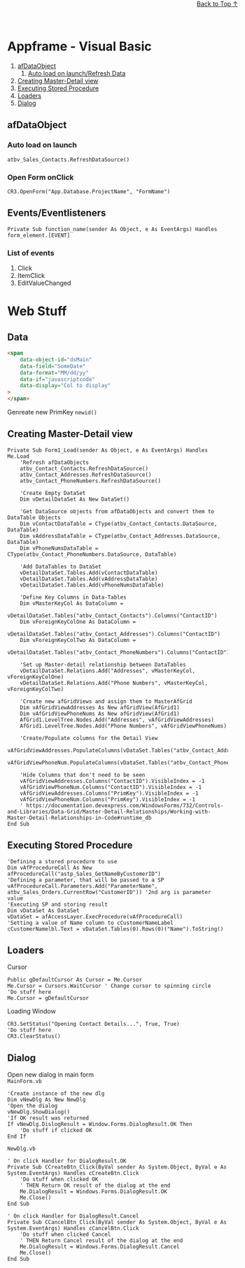 <a id="toc"></a>
# Appframe - Visual Basic
<div style="position:fixed;top:0;width:100%;text-align:center;z-index:1;pointer-events:none">
    <a href="#toc" style="position:relative;z-index:1;pointer-events:auto">Back to Top ↑</a>
</div>

1. [afDataObject](#afDataObject)
    1. [Auto load on launch/Refresh Data](#afDataObject-auto)
2. [Creating Master-Detail view](#master-detail-view)
3. [Executing Stored Procedure](#stored-procedure)
4. [Loaders](#loaders)
5. [Dialog](#dialog)


<div id="afDataObject"></div>

## afDataObject

<div id="afDataObject-auto"></div>

### Auto load on launch
```vbnet
atbv_Sales_Contacts.RefreshDataSource()
```

### Open Form onClick
```vbnet
CR3.OpenForm("App.Database.ProjectName", "FormName")
```

## Events/Eventlisteners
```vbnet
Private Sub function_name(sender As Object, e As EventArgs) Handles form_element.[EVENT]
```
### List of events
1. Click
2. ItemClick
3. EditValueChanged

# Web Stuff

## Data
```html
<span
    data-object-id="dsMain"
    data-field="SomeDate"
    data-format="MM/dd/yy"
    data-if="javascriptcode"
    data-display="Col to display"
>
</span>
```

Genreate new PrimKey
`newid()`

<a id="master-detail-view"></a>

## Creating Master-Detail view
```vbnet
Private Sub Form1_Load(sender As Object, e As EventArgs) Handles Me.Load
    'Refresh afDataObjects
    atbv_Contact_Contacts.RefreshDataSource()
    atbv_Contact_Addresses.RefreshDataSource()
    atbv_Contact_PhoneNumbers.RefreshDataSource()

    'Create Empty DataSet
    Dim vDetailDataSet As New DataSet()

    'Get DataSource objects from afDataObjects and convert them to DataTable Objects
    Dim vContactDataTable = CType(atbv_Contact_Contacts.DataSource, DataTable)
    Dim vAddressDataTable = CType(atbv_Contact_Addresses.DataSource, DataTable)
    Dim vPhoneNumsDataTable = CType(atbv_Contact_PhoneNumbers.DataSource, DataTable)

    'Add DataTables to DataSet
    vDetailDataSet.Tables.Add(vContactDataTable)
    vDetailDataSet.Tables.Add(vAddressDataTable)
    vDetailDataSet.Tables.Add(vPhoneNumsDataTable)

    'Define Key Columns in Data-Tables
    Dim vMasterKeyCol As DataColumn =
        vDetailDataSet.Tables("atbv_Contact_Contacts").Columns("ContactID")
    Dim vForeignKeyColOne As DataColumn =
        vDetailDataSet.Tables("atbv_Contact_Addresses").Columns("ContactID")
    Dim vForeignKeyColTwo As DataColumn =
        vDetailDataSet.Tables("atbv_Contact_PhoneNumbers").Columns("ContactID")

    'Set up Master-detail relationship between DataTables
    vDetailDataSet.Relations.Add("Addresses", vMasterKeyCol, vForeignKeyColOne)
    vDetailDataSet.Relations.Add("Phone Numbers", vMasterKeyCol, vForeignKeyColTwo)

    'Create new afGridViews and assign them to MasterAfGrid
    Dim vAfGridViewAddresses As New afGridView(AfGrid1)
    Dim vAfGridViewPhoneNums As New afGridView(AfGrid1)
    AfGrid1.LevelTree.Nodes.Add("Addresses", vAfGridViewAddresses)
    AfGrid1.LevelTree.Nodes.Add("Phone Numbers", vAfGridViewPhoneNums)

    'Create/Populate columns for the Detail View
    vAfGridViewAddresses.PopulateColumns(vDataSet.Tables("atbv_Contact_Addresses"))
    vAfGridViewPhoneNum.PopulateColumns(vDataSet.Tables("atbv_Contact_PhoneNumbers"))

    'Hide Columns that don't need to be seen
    vAfGridViewAddresses.Columns("ContactID").VisibleIndex = -1
    vAfGridViewPhoneNum.Columns("ContactID").VisibleIndex = -1
    vAfGridViewAddresses.Columns("PrimKey").VisibleIndex = -1
    vAfGridViewPhoneNum.Columns("PrimKey").VisibleIndex = -1
    ' https://documentation.devexpress.com/WindowsForms/732/Controls-and-Libraries/Data-Grid/Master-Detail-Relationships/Working-with-Master-Detail-Relationships-in-Code#runtime_db
End Sub
```

<a id="stored-procedure"></a>

## Executing Stored Procedure
```vbnet
'Defining a stored procedure to use
Dim vAfProcedureCall As New afProcedureCall("astp_Sales_GetNameByCustomerID")
'Defining a parameter, that will be passed to a SP
vAfProcedureCall.Parameters.Add("ParameterName", atbv_Sales_Orders.CurrentRow("CustomerID")) '2nd arg is parameter value
'Executing SP and storing result
Dim vDataSet As DataSet
vDataSet = afAccessLayer.ExecProcedure(vAfProcedureCall)
'Setting a value of Name column to cCustomerNameLabel                
cCustomerNamelbl.Text = vDataSet.Tables(0).Rows(0)("Name").ToString()
```

<a id="loaders"></a>

## Loaders
Cursor
```vbnet
Public gDefaultCursor As Cursor = Me.Cursor
Me.Cursor = Cursors.WaitCursor ' Change cursor to spinning circle
'Do stuff here
Me.Cursor = gDefaultCursor
```
Loading Window
```vbnet
CR3.SetStatus("Opening Contact Details...", True, True)
'Do stuff here
CR3.ClearStatus()
```

<a id="dialog"></a>

## Dialog
Open new dialog in main form  
`MainForm.vb`
```vbnet
'Create instance of the new dlg
Dim vNewDlg As New NewDlg
'Open the dialog
vNewDlg.ShowDialog()
'If OK result was returned
If vNewDlg.DislogResult = Window.Forms.DialogResult.OK Then    
    'Do stuff if clicked OK        
End If
```

`NewDlg.vb`
```vbnet
' On click Handler for DialogResult.OK
Private Sub CCreateBtn_Click(ByVal sender As System.Object, ByVal e As System.EventArgs) Handles cCreateBtn.Click
    'Do stuff when clicked OK
    ' THEN Return OK result of the dialog at the end
    Me.DialogResult = Windows.Forms.DialogResult.OK
    Me.Close()
End Sub

' On click Handler for DialogResult.Cancel
Private Sub CCancelBtn_Click(ByVal sender As System.Object, ByVal e As System.EventArgs) Handles cCancelBtn.Click
    'Do stuff when clicked Cancel
    ' THEN Return Cancel result of the dialog at the end
    Me.DialogResult = Windows.Forms.DialogResult.Cancel
    Me.Close()
End Sub
```
